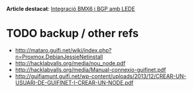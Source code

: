**Article destacat**: [Integració BMX6 i BGP amb LEDE](https://github.com/guifi-exo/doc/blob/master/knowledge/bmx6-bgp-lede.md)

# TODO backup / other refs

- http://mataro.guifi.net/wiki/index.php?n=Proxmox.DebianJessieNetinstall
- http://hacklabvalls.org/media/nou_node.pdf
- http://hacklabvalls.org/media/Manual-connexio-guifinet.pdf
- http://guifiamunt.guifi.net/wp-content/uploads/2013/12/CREAR-UN-USUARI-DE-GUIFINET-I-CREAR-UN-NODE.pdf
